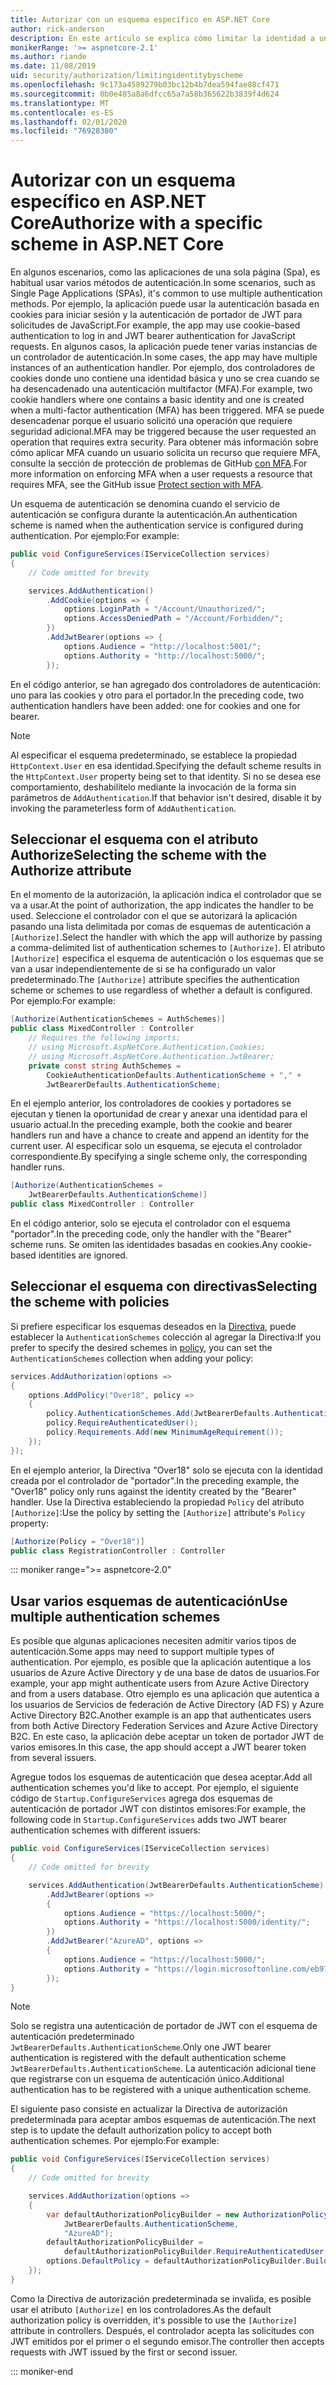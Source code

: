 ```yaml
---
title: Autorizar con un esquema específico en ASP.NET Core
author: rick-anderson
description: En este artículo se explica cómo limitar la identidad a un esquema específico cuando se trabaja con varios métodos de autenticación.
monikerRange: '>= aspnetcore-2.1'
ms.author: riande
ms.date: 11/08/2019
uid: security/authorization/limitingidentitybyscheme
ms.openlocfilehash: 9c173a4589279b03bc12b4b7dea594fae88cf471
ms.sourcegitcommit: 0b0e485a8a6dfcc65a7a58b365622b3839f4d624
ms.translationtype: MT
ms.contentlocale: es-ES
ms.lasthandoff: 02/01/2020
ms.locfileid: "76928380"
---
```

# <a name="authorize-with-a-specific-scheme-in-aspnet-core"></a><span data-ttu-id="bec49-103">Autorizar con un esquema específico en ASP.NET Core</span><span class="sxs-lookup"><span data-stu-id="bec49-103">Authorize with a specific scheme in ASP.NET Core</span></span>

<span data-ttu-id="bec49-104">En algunos escenarios, como las aplicaciones de una sola página (Spa), es habitual usar varios métodos de autenticación.</span><span class="sxs-lookup"><span data-stu-id="bec49-104">In some scenarios, such as Single Page Applications (SPAs), it's common to use multiple authentication methods.</span></span> <span data-ttu-id="bec49-105">Por ejemplo, la aplicación puede usar la autenticación basada en cookies para iniciar sesión y la autenticación de portador de JWT para solicitudes de JavaScript.</span><span class="sxs-lookup"><span data-stu-id="bec49-105">For example, the app may use cookie-based authentication to log in and JWT bearer authentication for JavaScript requests.</span></span> <span data-ttu-id="bec49-106">En algunos casos, la aplicación puede tener varias instancias de un controlador de autenticación.</span><span class="sxs-lookup"><span data-stu-id="bec49-106">In some cases, the app may have multiple instances of an authentication handler.</span></span> <span data-ttu-id="bec49-107">Por ejemplo, dos controladores de cookies donde uno contiene una identidad básica y uno se crea cuando se ha desencadenado una autenticación multifactor (MFA).</span><span class="sxs-lookup"><span data-stu-id="bec49-107">For example, two cookie handlers where one contains a basic identity and one is created when a multi-factor authentication (MFA) has been triggered.</span></span> <span data-ttu-id="bec49-108">MFA se puede desencadenar porque el usuario solicitó una operación que requiere seguridad adicional.</span><span class="sxs-lookup"><span data-stu-id="bec49-108">MFA may be triggered because the user requested an operation that requires extra security.</span></span> <span data-ttu-id="bec49-109">Para obtener más información sobre cómo aplicar MFA cuando un usuario solicita un recurso que requiere MFA, consulte la sección de protección de problemas de GitHub [con MFA](https://github.com/aspnet/AspNetCore.Docs/issues/15791#issuecomment-580464195).</span><span class="sxs-lookup"><span data-stu-id="bec49-109">For more information on enforcing MFA when a user requests a resource that requires MFA, see the GitHub issue [Protect section with MFA](https://github.com/aspnet/AspNetCore.Docs/issues/15791#issuecomment-580464195).</span></span>

<span data-ttu-id="bec49-110">Un esquema de autenticación se denomina cuando el servicio de autenticación se configura durante la autenticación.</span><span class="sxs-lookup"><span data-stu-id="bec49-110">An authentication scheme is named when the authentication service is configured during authentication.</span></span> <span data-ttu-id="bec49-111">Por ejemplo:</span><span class="sxs-lookup"><span data-stu-id="bec49-111">For example:</span></span>

```csharp
public void ConfigureServices(IServiceCollection services)
{
    // Code omitted for brevity

    services.AddAuthentication()
        .AddCookie(options => {
            options.LoginPath = "/Account/Unauthorized/";
            options.AccessDeniedPath = "/Account/Forbidden/";
        })
        .AddJwtBearer(options => {
            options.Audience = "http://localhost:5001/";
            options.Authority = "http://localhost:5000/";
        });
```

<span data-ttu-id="bec49-112">En el código anterior, se han agregado dos controladores de autenticación: uno para las cookies y otro para el portador.</span><span class="sxs-lookup"><span data-stu-id="bec49-112">In the preceding code, two authentication handlers have been added: one for cookies and one for bearer.</span></span>

>[!NOTE]
><span data-ttu-id="bec49-113">Al especificar el esquema predeterminado, se establece la propiedad `HttpContext.User` en esa identidad.</span><span class="sxs-lookup"><span data-stu-id="bec49-113">Specifying the default scheme results in the `HttpContext.User` property being set to that identity.</span></span> <span data-ttu-id="bec49-114">Si no se desea ese comportamiento, deshabilítelo mediante la invocación de la forma sin parámetros de `AddAuthentication`.</span><span class="sxs-lookup"><span data-stu-id="bec49-114">If that behavior isn't desired, disable it by invoking the parameterless form of `AddAuthentication`.</span></span>

## <a name="selecting-the-scheme-with-the-authorize-attribute"></a><span data-ttu-id="bec49-115">Seleccionar el esquema con el atributo Authorize</span><span class="sxs-lookup"><span data-stu-id="bec49-115">Selecting the scheme with the Authorize attribute</span></span>

<span data-ttu-id="bec49-116">En el momento de la autorización, la aplicación indica el controlador que se va a usar.</span><span class="sxs-lookup"><span data-stu-id="bec49-116">At the point of authorization, the app indicates the handler to be used.</span></span> <span data-ttu-id="bec49-117">Seleccione el controlador con el que se autorizará la aplicación pasando una lista delimitada por comas de esquemas de autenticación a `[Authorize]`.</span><span class="sxs-lookup"><span data-stu-id="bec49-117">Select the handler with which the app will authorize by passing a comma-delimited list of authentication schemes to `[Authorize]`.</span></span> <span data-ttu-id="bec49-118">El atributo `[Authorize]` especifica el esquema de autenticación o los esquemas que se van a usar independientemente de si se ha configurado un valor predeterminado.</span><span class="sxs-lookup"><span data-stu-id="bec49-118">The `[Authorize]` attribute specifies the authentication scheme or schemes to use regardless of whether a default is configured.</span></span> <span data-ttu-id="bec49-119">Por ejemplo:</span><span class="sxs-lookup"><span data-stu-id="bec49-119">For example:</span></span>

```csharp
[Authorize(AuthenticationSchemes = AuthSchemes)]
public class MixedController : Controller
    // Requires the following imports:
    // using Microsoft.AspNetCore.Authentication.Cookies;
    // using Microsoft.AspNetCore.Authentication.JwtBearer;
    private const string AuthSchemes =
        CookieAuthenticationDefaults.AuthenticationScheme + "," +
        JwtBearerDefaults.AuthenticationScheme;
```

<span data-ttu-id="bec49-120">En el ejemplo anterior, los controladores de cookies y portadores se ejecutan y tienen la oportunidad de crear y anexar una identidad para el usuario actual.</span><span class="sxs-lookup"><span data-stu-id="bec49-120">In the preceding example, both the cookie and bearer handlers run and have a chance to create and append an identity for the current user.</span></span> <span data-ttu-id="bec49-121">Al especificar solo un esquema, se ejecuta el controlador correspondiente.</span><span class="sxs-lookup"><span data-stu-id="bec49-121">By specifying a single scheme only, the corresponding handler runs.</span></span>

```csharp
[Authorize(AuthenticationSchemes = 
    JwtBearerDefaults.AuthenticationScheme)]
public class MixedController : Controller
```

<span data-ttu-id="bec49-122">En el código anterior, solo se ejecuta el controlador con el esquema "portador".</span><span class="sxs-lookup"><span data-stu-id="bec49-122">In the preceding code, only the handler with the "Bearer" scheme runs.</span></span> <span data-ttu-id="bec49-123">Se omiten las identidades basadas en cookies.</span><span class="sxs-lookup"><span data-stu-id="bec49-123">Any cookie-based identities are ignored.</span></span>

## <a name="selecting-the-scheme-with-policies"></a><span data-ttu-id="bec49-124">Seleccionar el esquema con directivas</span><span class="sxs-lookup"><span data-stu-id="bec49-124">Selecting the scheme with policies</span></span>

<span data-ttu-id="bec49-125">Si prefiere especificar los esquemas deseados en la [Directiva](xref:security/authorization/policies), puede establecer la `AuthenticationSchemes` colección al agregar la Directiva:</span><span class="sxs-lookup"><span data-stu-id="bec49-125">If you prefer to specify the desired schemes in [policy](xref:security/authorization/policies), you can set the `AuthenticationSchemes` collection when adding your policy:</span></span>

```csharp
services.AddAuthorization(options =>
{
    options.AddPolicy("Over18", policy =>
    {
        policy.AuthenticationSchemes.Add(JwtBearerDefaults.AuthenticationScheme);
        policy.RequireAuthenticatedUser();
        policy.Requirements.Add(new MinimumAgeRequirement());
    });
});
```

<span data-ttu-id="bec49-126">En el ejemplo anterior, la Directiva "Over18" solo se ejecuta con la identidad creada por el controlador de "portador".</span><span class="sxs-lookup"><span data-stu-id="bec49-126">In the preceding example, the "Over18" policy only runs against the identity created by the "Bearer" handler.</span></span> <span data-ttu-id="bec49-127">Use la Directiva estableciendo la propiedad `Policy` del atributo `[Authorize]`:</span><span class="sxs-lookup"><span data-stu-id="bec49-127">Use the policy by setting the `[Authorize]` attribute's `Policy` property:</span></span>

```csharp
[Authorize(Policy = "Over18")]
public class RegistrationController : Controller
```

::: moniker range=">= aspnetcore-2.0"

## <a name="use-multiple-authentication-schemes"></a><span data-ttu-id="bec49-128">Usar varios esquemas de autenticación</span><span class="sxs-lookup"><span data-stu-id="bec49-128">Use multiple authentication schemes</span></span>

<span data-ttu-id="bec49-129">Es posible que algunas aplicaciones necesiten admitir varios tipos de autenticación.</span><span class="sxs-lookup"><span data-stu-id="bec49-129">Some apps may need to support multiple types of authentication.</span></span> <span data-ttu-id="bec49-130">Por ejemplo, es posible que la aplicación autentique a los usuarios de Azure Active Directory y de una base de datos de usuarios.</span><span class="sxs-lookup"><span data-stu-id="bec49-130">For example, your app might authenticate users from Azure Active Directory and from a users database.</span></span> <span data-ttu-id="bec49-131">Otro ejemplo es una aplicación que autentica a los usuarios de Servicios de federación de Active Directory (AD FS) y Azure Active Directory B2C.</span><span class="sxs-lookup"><span data-stu-id="bec49-131">Another example is an app that authenticates users from both Active Directory Federation Services and Azure Active Directory B2C.</span></span> <span data-ttu-id="bec49-132">En este caso, la aplicación debe aceptar un token de portador JWT de varios emisores.</span><span class="sxs-lookup"><span data-stu-id="bec49-132">In this case, the app should accept a JWT bearer token from several issuers.</span></span>

<span data-ttu-id="bec49-133">Agregue todos los esquemas de autenticación que desea aceptar.</span><span class="sxs-lookup"><span data-stu-id="bec49-133">Add all authentication schemes you'd like to accept.</span></span> <span data-ttu-id="bec49-134">Por ejemplo, el siguiente código de `Startup.ConfigureServices` agrega dos esquemas de autenticación de portador JWT con distintos emisores:</span><span class="sxs-lookup"><span data-stu-id="bec49-134">For example, the following code in `Startup.ConfigureServices` adds two JWT bearer authentication schemes with different issuers:</span></span>

```csharp
public void ConfigureServices(IServiceCollection services)
{
    // Code omitted for brevity

    services.AddAuthentication(JwtBearerDefaults.AuthenticationScheme)
        .AddJwtBearer(options =>
        {
            options.Audience = "https://localhost:5000/";
            options.Authority = "https://localhost:5000/identity/";
        })
        .AddJwtBearer("AzureAD", options =>
        {
            options.Audience = "https://localhost:5000/";
            options.Authority = "https://login.microsoftonline.com/eb971100-6f99-4bdc-8611-1bc8edd7f436/";
        });
}
```

> [!NOTE]
> <span data-ttu-id="bec49-135">Solo se registra una autenticación de portador de JWT con el esquema de autenticación predeterminado `JwtBearerDefaults.AuthenticationScheme`.</span><span class="sxs-lookup"><span data-stu-id="bec49-135">Only one JWT bearer authentication is registered with the default authentication scheme `JwtBearerDefaults.AuthenticationScheme`.</span></span> <span data-ttu-id="bec49-136">La autenticación adicional tiene que registrarse con un esquema de autenticación único.</span><span class="sxs-lookup"><span data-stu-id="bec49-136">Additional authentication has to be registered with a unique authentication scheme.</span></span>

<span data-ttu-id="bec49-137">El siguiente paso consiste en actualizar la Directiva de autorización predeterminada para aceptar ambos esquemas de autenticación.</span><span class="sxs-lookup"><span data-stu-id="bec49-137">The next step is to update the default authorization policy to accept both authentication schemes.</span></span> <span data-ttu-id="bec49-138">Por ejemplo:</span><span class="sxs-lookup"><span data-stu-id="bec49-138">For example:</span></span>

```csharp
public void ConfigureServices(IServiceCollection services)
{
    // Code omitted for brevity

    services.AddAuthorization(options =>
    {
        var defaultAuthorizationPolicyBuilder = new AuthorizationPolicyBuilder(
            JwtBearerDefaults.AuthenticationScheme,
            "AzureAD");
        defaultAuthorizationPolicyBuilder = 
            defaultAuthorizationPolicyBuilder.RequireAuthenticatedUser();
        options.DefaultPolicy = defaultAuthorizationPolicyBuilder.Build();
    });
}
```

<span data-ttu-id="bec49-139">Como la Directiva de autorización predeterminada se invalida, es posible usar el atributo `[Authorize]` en los controladores.</span><span class="sxs-lookup"><span data-stu-id="bec49-139">As the default authorization policy is overridden, it's possible to use the `[Authorize]` attribute in controllers.</span></span> <span data-ttu-id="bec49-140">Después, el controlador acepta las solicitudes con JWT emitidos por el primer o el segundo emisor.</span><span class="sxs-lookup"><span data-stu-id="bec49-140">The controller then accepts requests with JWT issued by the first or second issuer.</span></span>

::: moniker-end
